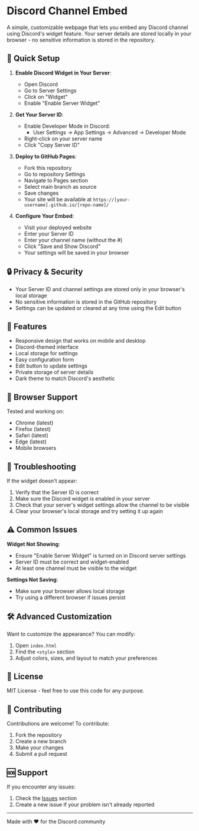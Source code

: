 # Discord Channel Embed

A simple, customizable webpage that lets you embed any Discord channel using Discord's widget feature. Your server details are stored locally in your browser - no sensitive information is stored in the repository.

## 🚀 Quick Setup

1. **Enable Discord Widget in Your Server**:
   - Open Discord
   - Go to Server Settings
   - Click on "Widget"
   - Enable "Enable Server Widget"

2. **Get Your Server ID**:
   - Enable Developer Mode in Discord:
     - User Settings → App Settings → Advanced → Developer Mode
   - Right-click on your server name
   - Click "Copy Server ID"

3. **Deploy to GitHub Pages**:
   - Fork this repository
   - Go to repository Settings
   - Navigate to Pages section
   - Select main branch as source
   - Save changes
   - Your site will be available at `https://[your-username].github.io/[repo-name]/`

4. **Configure Your Embed**:
   - Visit your deployed website
   - Enter your Server ID
   - Enter your channel name (without the #)
   - Click "Save and Show Discord"
   - Your settings will be saved in your browser

## 🔒 Privacy & Security

- Your Server ID and channel settings are stored only in your browser's local storage
- No sensitive information is stored in the GitHub repository
- Settings can be updated or cleared at any time using the Edit button

## 🎨 Features

- Responsive design that works on mobile and desktop
- Discord-themed interface
- Local storage for settings
- Easy configuration form
- Edit button to update settings
- Private storage of server details
- Dark theme to match Discord's aesthetic

## 📱 Browser Support

Tested and working on:
- Chrome (latest)
- Firefox (latest)
- Safari (latest)
- Edge (latest)
- Mobile browsers

## 🔧 Troubleshooting

If the widget doesn't appear:
1. Verify that the Server ID is correct
2. Make sure the Discord widget is enabled in your server
3. Check that your server's widget settings allow the channel to be visible
4. Clear your browser's local storage and try setting it up again

## ⚠️ Common Issues

**Widget Not Showing**:
- Ensure "Enable Server Widget" is turned on in Discord server settings
- Server ID must be correct and widget-enabled
- At least one channel must be visible to the widget

**Settings Not Saving**:
- Make sure your browser allows local storage
- Try using a different browser if issues persist

## 🛠️ Advanced Customization

Want to customize the appearance? You can modify:
1. Open `index.html`
2. Find the `<style>` section
3. Adjust colors, sizes, and layout to match your preferences

## 📝 License

MIT License - feel free to use this code for any purpose.

## 🤝 Contributing

Contributions are welcome! To contribute:
1. Fork the repository
2. Create a new branch
3. Make your changes
4. Submit a pull request

## 🆘 Support

If you encounter any issues:
1. Check the [Issues](../../issues) section
2. Create a new issue if your problem isn't already reported

---

Made with ❤️ for the Discord community
